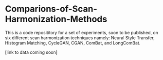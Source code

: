 # Comparions-of-Scan-Harmonization-Methods

This is a code reposititory for a set of experiments, soon to be published, on six different scan harmonization techniques namely: Neural Style Transfer, Histogram Matching, CycleGAN, CGAN, ComBat, and LongComBat.


[link to data coming soon]

